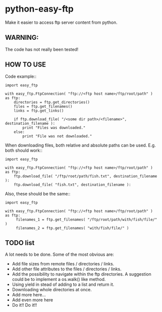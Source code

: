 python-easy-ftp
===============

Make it easier to access ftp server content from python.

WARNING:
--------
The code has not really been tested!

HOW TO USE
----------
Code example::

    import easy_ftp
    
    with easy_ftp.FtpConnection( "ftp://<ftp host name>/ftp/root/path" ) as ftp:
        directories = ftp.get_directories()
        files = ftp.get_filenames()
        links = ftp.get_links()
        
        if ftp.download_file( "/<some dir path>/<filename>", destination_filename ):
            print "Files was downloaded."
        else:
            print "File was not downloaded."

When downloading files, both relative and absolute paths can be used. E.g. both should work::

    import easy_ftp
     
    with easy_ftp.FtpConnection( "ftp://<ftp host name>/ftp/root/path" ) as ftp:
        ftp.download_file( "/ftp/root/path/fish.txt", destination_filename ):
        ftp.download_file( "fish.txt", destination_filename ):
     
Also, these should be the same::

    import easy_ftp

    with easy_ftp.FtpConnection( "ftp://<ftp host name>/ftp/root/path" ) as ftp:
    	 filenames_1 = ftp.get_filenames( "/ftp/root/path/with/fish/file/" )
         filenames_2 = ftp.get_filenames( "with/fish/file/" )


TODO list
---------
A lot needs to be done. Some of the most obvious are:

- Add file sizes from remote files / directories / links.
- Add other file attributes to the files / directories / links.
- Add the possibility to navigate within the ftp directories. A suggestion could be to implement a os.walk() like method.
- Using yield in stead of adding to a list and return it.
- Downloading whole directories at once.
- Add more here...
- Add even more here
- Do it!! Do it!!
